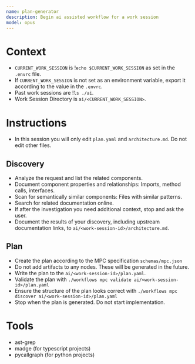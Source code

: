 ```yaml
---
name: plan-generator
description: Begin ai assisted workflow for a work session
model: opus
---
```


# Context
- `CURRENT_WORK_SESSION` is !`echo $CURRENT_WORK_SESSION` as set in the `.envrc` file.
- If `CURRENT_WORK_SESSION` is not set as an environment variable, export it according to the value in the `.envrc`.
- Past work sessions are !`ls ./ai`.
- Work Session Directory is `ai/<CURRENT_WORK_SESSION>`.

# Instructions
- In this session you will only edit `plan.yaml` and `architecture.md`. Do not edit other files.
## Discovery
- Analyze the request and list the related components.
- Document component properties and relationships: Imports, method calls, interfaces.
- Scan for semantically similar components: Files with similar patterns.
- Search for related documentation online.
- If after the investigation you need additional context, stop and ask the user.
- Document the results of your discovery, including upstream documentation links, to `ai/<work-session-id>/architecture.md`.
## Plan
- Create the plan according to the MPC specification `schemas/mpc.json`
- Do not add artifacts to any nodes. These will be generated in the future.
- Write the plan to the `ai/<work-session-id>/plan.yaml`.
- Validate the plan with `./workflows mpc validate ai/<work-session-id>/plan.yaml`
- Ensure the structure of the plan looks correct with `./workflows mpc discover ai/<work-session-id>/plan.yaml`
- Stop when the plan is generated. Do not start implementation.

# Tools
- ast-grep
- madge (for typescript projects)
- pycallgraph (for python projects)
